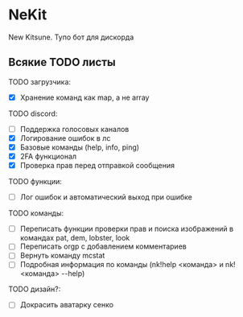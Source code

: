 # NeKit
New Kitsune. Тупо бот для дискорда

## Всякие TODO листы

TODO загрузчика:
- [x] Хранение команд как map, а не array

TODO discord:
- [ ] Поддержка голосовых каналов
- [x] Логирование ошибок в лс
- [x] Базовые команды (help, info, ping)
- [x] 2FA функционал
- [x] Проверка прав перед отправкой сообщения

TODO функции:
- [ ] Лог ошибок и автоматический выход при ошибке

TODO команды:
- [ ] Переписать функции проверки прав и поиска изображений в командах pat, dem, lobster, look
- [ ] Переписать orgp с добавлением комментариев
- [ ] Вернуть команду mcstat
- [ ] Подробная информация по команды (nk!help <команда> и nk!<команда> --help)

TODO дизайн?:
- [ ] Докрасить аватарку сенко


